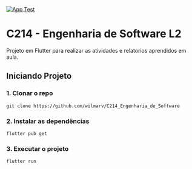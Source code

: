[![App Test](https://github.com/wilmarv/C214_Engenharia_de_Software/actions/workflows/integracao_continua.yml/badge.svg)](https://github.com/wilmarv/C214_Engenharia_de_Software/actions/workflows/integracao_continua.yml)
# C214 - Engenharia de Software L2

Projeto em Flutter para realizar as atividades e relatorios aprendidos em aula.

## Iniciando Projeto

### 1. Clonar o repo

```
git clone https://github.com/wilmarv/C214_Engenharia_de_Software
```

### 2. Instalar as dependências

```
flutter pub get
```

### 3. Executar o projeto
```
flutter run
```
